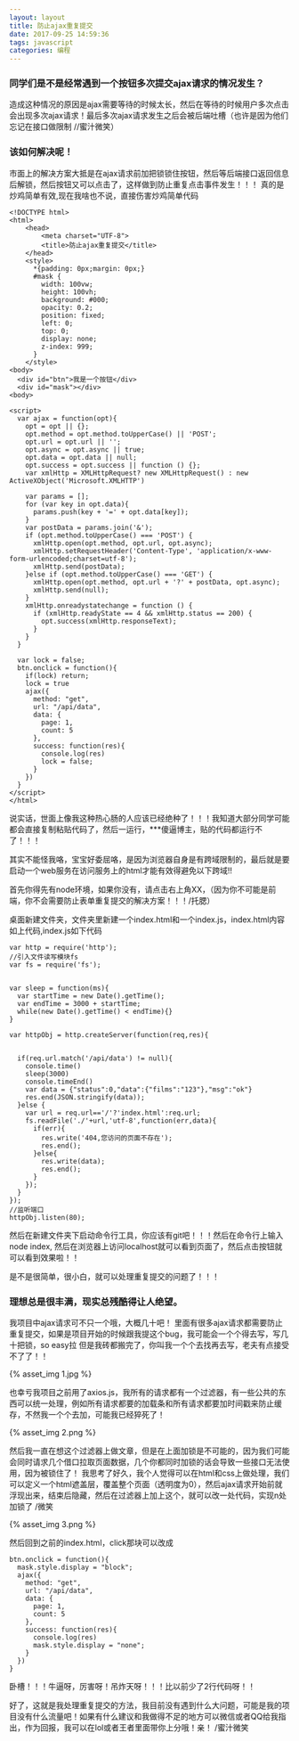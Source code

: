 ```yaml
---
layout: layout
title: 防止ajax重复提交
date: 2017-09-25 14:59:36
tags: javascript
categories: 编程
---
```


### 同学们是不是经常遇到一个按钮多次提交ajax请求的情况发生？
造成这种情况的原因是ajax需要等待的时候太长，然后在等待的时候用户多次点击会出现多次ajax请求！最后多次ajax请求发生之后会被后端吐槽（也许是因为他们忘记在接口做限制 //蜜汁微笑）


### 该如何解决呢！
市面上的解决方案大抵是在ajax请求前加把锁锁住按钮，然后等后端接口返回信息后解锁，然后按钮又可以点击了，这样做到防止重复点击事件发生！！！
真的是炒鸡简单有效,现在我啥也不说，直接伤害炒鸡简单代码


```
<!DOCTYPE html>  
<html>  
    <head>  
        <meta charset="UTF-8">  
        <title>防止ajax重复提交</title>  
    </head>  
    <style>
      *{padding: 0px;margin: 0px;}
      #mask {
        width: 100vw;
        height: 100vh;
        background: #000;
        opacity: 0.2;
        position: fixed;
        left: 0;
        top: 0;
        display: none;
        z-index: 999;
      }
    </style>
<body>
  <div id="btn">我是一个按钮</div>
  <div id="mask"></div>
<body> 

<script>
  var ajax = function(opt){
    opt = opt || {};
    opt.method = opt.method.toUpperCase() || 'POST';
    opt.url = opt.url || '';
    opt.async = opt.async || true;
    opt.data = opt.data || null;
    opt.success = opt.success || function () {};
    var xmlHttp = XMLHttpRequest? new XMLHttpRequest() : new ActiveXObject('Microsoft.XMLHTTP')

    var params = [];
    for (var key in opt.data){
      params.push(key + '=' + opt.data[key]);
    }
    var postData = params.join('&');
    if (opt.method.toUpperCase() === 'POST') {
      xmlHttp.open(opt.method, opt.url, opt.async);
      xmlHttp.setRequestHeader('Content-Type', 'application/x-www-form-urlencoded;charset=utf-8');
      xmlHttp.send(postData);
    }else if (opt.method.toUpperCase() === 'GET') {
      xmlHttp.open(opt.method, opt.url + '?' + postData, opt.async);
      xmlHttp.send(null);
    } 
    xmlHttp.onreadystatechange = function () {
      if (xmlHttp.readyState == 4 && xmlHttp.status == 200) {
        opt.success(xmlHttp.responseText);
      }
    }
  }

  var lock = false;
  btn.onclick = function(){
    if(lock) return;
    lock = true
    ajax({
      method: "get",
      url: "/api/data",
      data: {
        page: 1,
        count: 5
      },
      success: function(res){
        console.log(res)
        lock = false;
      }
    })
  }
</script>
</html>
```

说实话，世面上像我这种热心肠的人应该已经绝种了！！！我知道大部分同学可能都会直接复制粘贴代码了，然后一运行，***傻逼博主，贴的代码都运行不了！！！

其实不能怪我咯，宝宝好委屈咯，是因为浏览器自身是有跨域限制的，最后就是要启动一个web服务在访问服务上的html才能有效得避免以下跨域!!

首先你得先有node环境，如果你没有，请点击右上角XX，（因为你不可能是前端，你不会需要防止表单重复提交的解决方案！！！/托腮）

桌面新建文件夹，文件夹里新建一个index.html和一个index.js，index.html内容如上代码,index.js如下代码

```
var http = require('http');
//引入文件读写模块fs
var fs = require('fs');


var sleep = function(ms){
  var startTime = new Date().getTime();
  var endTime = 3000 + startTime;
  while(new Date().getTime() < endTime){}
}

var httpObj = http.createServer(function(req,res){
  

  if(req.url.match('/api/data') != null){
    console.time()
    sleep(3000)
    console.timeEnd()
    var data = {"status":0,"data":{"films":"123"},"msg":"ok"}
    res.end(JSON.stringify(data));
  }else {
    var url = req.url=='/'?'index.html':req.url;
    fs.readFile('./'+url,'utf-8',function(err,data){
      if(err){ 
        res.write('404,您访问的页面不存在');
        res.end();    
      }else{
        res.write(data);
        res.end();    
      }
    });
  }
});
//监听端口
httpObj.listen(80);
```

然后在新建文件夹下启动命令行工具，你应该有git吧！！！然后在命令行上输入node index, 然后在浏览器上访问localhost就可以看到页面了，然后点击按钮就可以看到效果啦！！

是不是很简单，很小白，就可以处理重复提交的问题了！！！


### 理想总是很丰满，现实总残酷得让人绝望。
我项目中ajax请求可不只一个哦，大概几十吧！ 里面有很多ajax请求都需要防止重复提交，如果是项目开始的时候跟我提这个bug，我可能会一个个得去写，写几十把锁，so easy拉
但是我砖都搬完了，你叫我一个个去找再去写，老夫有点接受不了了！！

{% asset_img 1.jpg %}  

也幸亏我项目之前用了axios.js，我所有的请求都有一个过滤器，有一些公共的东西可以统一处理，例如所有请求都要的加载条和所有请求都要加时间戳来防止缓存，不然我一个个去加，可能我已经猝死了！

{% asset_img 2.png %}

然后我一直在想这个过滤器上做文章，但是在上面加锁是不可能的，因为我们可能会同时请求几个借口拉取页面数据，几个你都同时加锁的话会导致一些接口无法使用，因为被锁住了！ 我思考了好久，我个人觉得可以在html和css上做处理，我们可以定义一个html遮盖层，覆盖整个页面（透明度为0），然后ajax请求开始前就浮现出来，结束后隐藏，然后在过滤器上加上这个，就可以改一处代码，实现n处加锁了 /微笑

{% asset_img 3.png %}

然后回到之前的index.html，click那块可以改成
```
btn.onclick = function(){
  mask.style.display = "block";
  ajax({
    method: "get",
    url: "/api/data",
    data: {
      page: 1,
      count: 5
    },
    success: function(res){
      console.log(res)
      mask.style.display = "none";
    }
  })
}
```

卧槽！！！牛逼呀，厉害呀！吊炸天呀！！！比以前少了2行代码呀！！

好了，这就是我处理重复提交的方法，我目前没有遇到什么大问题，可能是我的项目没有什么流量吧！如果有什么建议和我做得不足的地方可以微信或者QQ给我指出，作为回报，我可以在lol或者王者里面带你上分哦！亲！ /蜜汁微笑